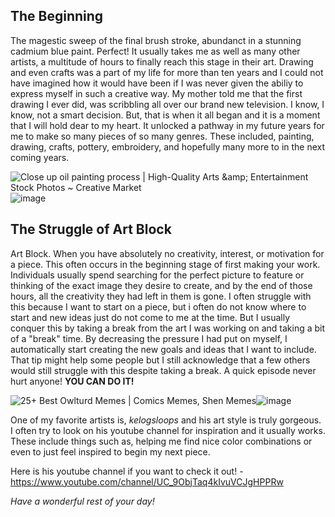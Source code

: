 
## The Beginning

The magestic sweep of the final brush stroke, abundanct in a stunning cadmium blue paint. Perfect! It usually takes me as well as many other artists, a multitude of hours to finally reach this stage in their art. Drawing and even crafts was a part of my life for more than ten years and I could not have imagined how it would have been if I was never given the abiliy to express myself in such a creative way. My mother told me that the first drawing I ever did, was scribbling all over our brand new television. I know, I know, not a smart decision. But, that is when it all began and it is a moment that I will hold dear to my heart. It unlocked a pathway in my future years for me to make so many pieces of so many genres. These included, painting, drawing, crafts, pottery, embroidery, and hopefully many more to in the next coming years.

<img src="https://images.creativemarket.com/0.1.0/ps/8194998/1820/1213/m1/fpnw/wm1/ysztfb5d90vwpu97jyslrk08aebcdwivpubonirr7lnhvsodbizwjjigzgweoly0-.jpg?1587714715&amp;s=50469b63fb22f82e2ce3f89f4d625f17" alt="Close up oil painting process | High-Quality Arts &amp;amp; Entertainment Stock  Photos ~ Creative Market"/>![image](https://user-images.githubusercontent.com/91564008/135600305-e875003e-658c-49f1-b494-c16dafc2976b.png)

## The Struggle of Art Block

Art Block. When you have absolutely no creativity, interest, or motivation for a piece. This often occurs in the beginning stage of first making your work. Individuals usually spend searching for the perfect picture to feature or thinking of the exact image they desire to create, and by the end of those hours, all the creativity they had left in them is gone. I often struggle with this because I want to start on a piece, but i often do not know where to start and new ideas just do not come to me at the time. But I usually conquer this by taking a break from the art I was working on and taking a bit of a "break" time. By decreasing the pressure I had put on myself, I automatically start creating the new goals and ideas that I want to include. That tip might help some people but I still acknowledge that a few others would still struggle with this despite taking a break. A quick episode never hurt anyone! **YOU CAN DO IT!**

<img src="https://pics.me.me/thumb_i-wanna-make-art-but-i-dont-knouw-how-to-43934888.png" alt="25+ Best Owlturd Memes | Comics Memes, Shen Memes"/>![image](https://user-images.githubusercontent.com/91564008/135602942-fde3be8c-bb9b-4d2b-af2e-f23808b26721.png)

One of my favorite artists is, _kelogsloops_ and his art style is truly gorgeous. I often try to look on his youtube channel for inspiration and it usually works. These include things such as, helping me find nice color combinations or even to just feel inspired to begin my next piece. 

Here is his youtube channel if you want to check it out! - https://www.youtube.com/channel/UC_9ObjTaq4kIvuVCJgHPPRw

_Have a wonderful rest of your day!_

